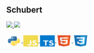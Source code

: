 ## Schubert
 <div>
  <a href="https://github.com/rfschubert">
  <img height="180em" src="https://github-readme-stats.vercel.app/api?username=rfschubert&show_icons=true&include_all_commits=true&count_private=true"/>
  <img height="180em" src="https://github-readme-stats.vercel.app/api/top-langs/?username=rfschubert&layout=default"/>
</div>
<div style="display: inline_block"><br>
   <img align="center" alt="Schubert-Python" height="30" width="40" src="https://raw.githubusercontent.com/devicons/devicon/master/icons/python/python-original.svg">
  <img align="center" alt="Schubert-Js" height="30" width="40" src="https://raw.githubusercontent.com/devicons/devicon/master/icons/javascript/javascript-plain.svg">
  <img align="center" alt="Schubert-Ts" height="30" width="40" src="https://raw.githubusercontent.com/devicons/devicon/master/icons/typescript/typescript-plain.svg">
  <img align="center" alt="Schubert-HTML" height="30" width="40" src="https://raw.githubusercontent.com/devicons/devicon/master/icons/html5/html5-original.svg">
  <img align="center" alt="Schubert-CSS" height="30" width="40" src="https://raw.githubusercontent.com/devicons/devicon/master/icons/css3/css3-original.svg">
</div>
 

